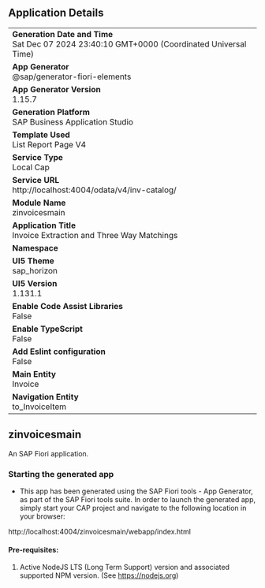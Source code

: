## Application Details
|               |
| ------------- |
|**Generation Date and Time**<br>Sat Dec 07 2024 23:40:10 GMT+0000 (Coordinated Universal Time)|
|**App Generator**<br>@sap/generator-fiori-elements|
|**App Generator Version**<br>1.15.7|
|**Generation Platform**<br>SAP Business Application Studio|
|**Template Used**<br>List Report Page V4|
|**Service Type**<br>Local Cap|
|**Service URL**<br>http://localhost:4004/odata/v4/inv-catalog/|
|**Module Name**<br>zinvoicesmain|
|**Application Title**<br>Invoice Extraction and Three Way Matchings|
|**Namespace**<br>|
|**UI5 Theme**<br>sap_horizon|
|**UI5 Version**<br>1.131.1|
|**Enable Code Assist Libraries**<br>False|
|**Enable TypeScript**<br>False|
|**Add Eslint configuration**<br>False|
|**Main Entity**<br>Invoice|
|**Navigation Entity**<br>to_InvoiceItem|

## zinvoicesmain

An SAP Fiori application.

### Starting the generated app

-   This app has been generated using the SAP Fiori tools - App Generator, as part of the SAP Fiori tools suite.  In order to launch the generated app, simply start your CAP project and navigate to the following location in your browser:

http://localhost:4004/zinvoicesmain/webapp/index.html

#### Pre-requisites:

1. Active NodeJS LTS (Long Term Support) version and associated supported NPM version.  (See https://nodejs.org)



